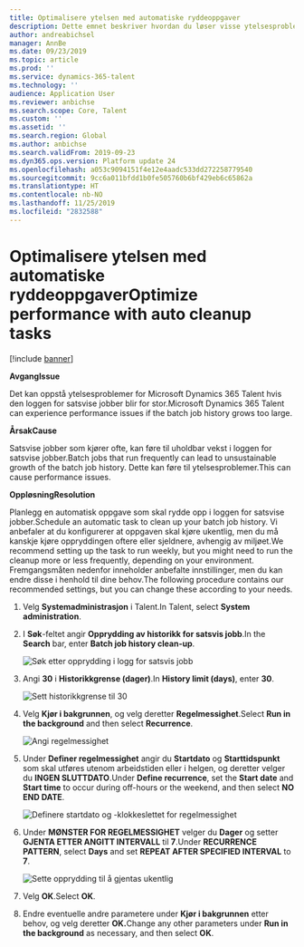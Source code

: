 ```yaml
---
title: Optimalisere ytelsen med automatiske ryddeoppgaver
description: Dette emnet beskriver hvordan du løser visse ytelsesproblemer med Microsoft Dynamics 365 Talent ved å rydde opp i loggen for satsvise jobber.
author: andreabichsel
manager: AnnBe
ms.date: 09/23/2019
ms.topic: article
ms.prod: ''
ms.service: dynamics-365-talent
ms.technology: ''
audience: Application User
ms.reviewer: anbichse
ms.search.scope: Core, Talent
ms.custom: ''
ms.assetid: ''
ms.search.region: Global
ms.author: anbichse
ms.search.validFrom: 2019-09-23
ms.dyn365.ops.version: Platform update 24
ms.openlocfilehash: a053c9094151f4e12e4aadc533dd272258779540
ms.sourcegitcommit: 9cc6a011bfdd1b0fe505760b6bf429eb6c65862a
ms.translationtype: HT
ms.contentlocale: nb-NO
ms.lasthandoff: 11/25/2019
ms.locfileid: "2832588"
---
```

# <a name="optimize-performance-with-auto-cleanup-tasks"></a><span data-ttu-id="b5729-103">Optimalisere ytelsen med automatiske ryddeoppgaver</span><span class="sxs-lookup"><span data-stu-id="b5729-103">Optimize performance with auto cleanup tasks</span></span>

[!include [banner](includes/banner.md)]

<span data-ttu-id="b5729-104">**Avgang**</span><span class="sxs-lookup"><span data-stu-id="b5729-104">**Issue**</span></span>

<span data-ttu-id="b5729-105">Det kan oppstå ytelsesproblemer for Microsoft Dynamics 365 Talent hvis den loggen for satsvise jobber blir for stor.</span><span class="sxs-lookup"><span data-stu-id="b5729-105">Microsoft Dynamics 365 Talent can experience performance issues if the batch job history grows too large.</span></span>

<span data-ttu-id="b5729-106">**Årsak**</span><span class="sxs-lookup"><span data-stu-id="b5729-106">**Cause**</span></span>

<span data-ttu-id="b5729-107">Satsvise jobber som kjører ofte, kan føre til uholdbar vekst i loggen for satsvise jobber.</span><span class="sxs-lookup"><span data-stu-id="b5729-107">Batch jobs that run frequently can lead to unsustainable growth of the batch job history.</span></span> <span data-ttu-id="b5729-108">Dette kan føre til ytelsesproblemer.</span><span class="sxs-lookup"><span data-stu-id="b5729-108">This can cause performance issues.</span></span> 

<span data-ttu-id="b5729-109">**Oppløsning**</span><span class="sxs-lookup"><span data-stu-id="b5729-109">**Resolution**</span></span>

<span data-ttu-id="b5729-110">Planlegg en automatisk oppgave som skal rydde opp i loggen for satsvise jobber.</span><span class="sxs-lookup"><span data-stu-id="b5729-110">Schedule an automatic task to clean up your batch job history.</span></span> <span data-ttu-id="b5729-111">Vi anbefaler at du konfigurerer at oppgaven skal kjøre ukentlig, men du må kanskje kjøre oppryddingen oftere eller sjeldnere, avhengig av miljøet.</span><span class="sxs-lookup"><span data-stu-id="b5729-111">We recommend setting up the task to run weekly, but you might need to run the cleanup more or less frequently, depending on your environment.</span></span> <span data-ttu-id="b5729-112">Fremgangsmåten nedenfor inneholder anbefalte innstillinger, men du kan endre disse i henhold til dine behov.</span><span class="sxs-lookup"><span data-stu-id="b5729-112">The following procedure contains our recommended settings, but you can change these according to your needs.</span></span>

1. <span data-ttu-id="b5729-113">Velg **Systemadministrasjon** i Talent.</span><span class="sxs-lookup"><span data-stu-id="b5729-113">In Talent, select **System administration**.</span></span>

2. <span data-ttu-id="b5729-114">I **Søk**-feltet angir **Opprydding av historikk for satsvis jobb**.</span><span class="sxs-lookup"><span data-stu-id="b5729-114">In the **Search** bar, enter **Batch job history clean-up**.</span></span>

   ![Søk etter opprydding i logg for satsvis jobb](media/talent-batch-history-cleanup-search-bar.png)

3. <span data-ttu-id="b5729-116">Angi **30** i **Historikkgrense (dager)**.</span><span class="sxs-lookup"><span data-stu-id="b5729-116">In **History limit (days)**, enter **30**.</span></span>

   ![Sett historikkgrense til 30](media/talent-batch-history-cleanup-history-limit.png)

4. <span data-ttu-id="b5729-118">Velg **Kjør i bakgrunnen**, og velg deretter **Regelmessighet**.</span><span class="sxs-lookup"><span data-stu-id="b5729-118">Select **Run in the background** and then select **Recurrence**.</span></span>

   ![Angi regelmessighet](media/talent-batch-history-cleanup-recurrence.png)

5. <span data-ttu-id="b5729-120">Under **Definer regelmessighet** angir du **Startdato** og **Starttidspunkt** som skal utføres utenom arbeidstiden eller i helgen, og deretter velger du **INGEN SLUTTDATO**.</span><span class="sxs-lookup"><span data-stu-id="b5729-120">Under **Define recurrence**, set the **Start date** and **Start time** to occur during off-hours or the weekend, and then select **NO END DATE**.</span></span> 

   ![Definere startdato og -klokkeslettet for regelmessighet](media/talent-batch-history-cleanup-define-recurrence.png)

6. <span data-ttu-id="b5729-122">Under **MØNSTER FOR REGELMESSIGHET** velger du **Dager** og setter **GJENTA ETTER ANGITT INTERVALL** til **7**.</span><span class="sxs-lookup"><span data-stu-id="b5729-122">Under **RECURRENCE PATTERN**, select **Days** and set **REPEAT AFTER SPECIFIED INTERVAL** to **7**.</span></span>

   ![Sette opprydding til å gjentas ukentlig](media/talent-batch-history-cleanup-recurrence-pattern.png)

7. <span data-ttu-id="b5729-124">Velg **OK**.</span><span class="sxs-lookup"><span data-stu-id="b5729-124">Select **OK**.</span></span>

8. <span data-ttu-id="b5729-125">Endre eventuelle andre parametere under **Kjør i bakgrunnen** etter behov, og velg deretter **OK.**</span><span class="sxs-lookup"><span data-stu-id="b5729-125">Change any other parameters under **Run in the background** as necessary, and then select **OK**.</span></span>


